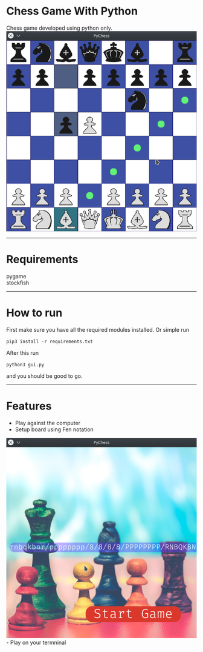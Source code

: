 # Chess Game With Python
Chess game developed using python only.
<img src="screenshots/classicchess.png">

- - - -

# Requirements 
pygame<br>
stockfish
- - - -

# How to run
First make sure you have all the required modules installed. Or simple run

```
pip3 install -r requirements.txt
```
After this run 
```
python3 gui.py 
```
and you should be good to go.
- - - -

# Features
- Play against the computer
- Setup board using Fen notation
<img src="screenshots/fenscreen.png">
- Play on your termninal



